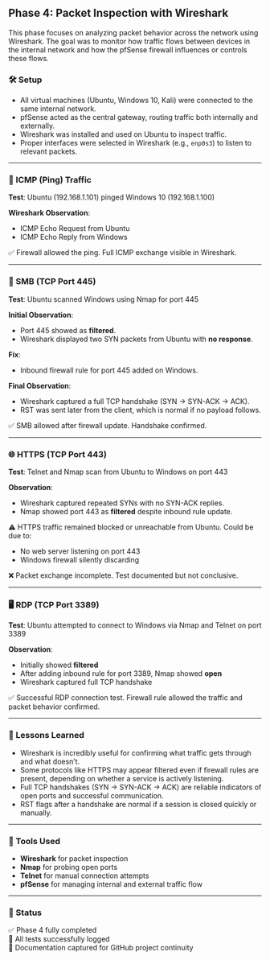 ## Phase 4: Packet Inspection with Wireshark

This phase focuses on analyzing packet behavior across the network using Wireshark. The goal was to monitor how traffic flows between devices in the internal network and how the pfSense firewall influences or controls these flows.

### 🛠️ Setup

- All virtual machines (Ubuntu, Windows 10, Kali) were connected to the same internal network.
- pfSense acted as the central gateway, routing traffic both internally and externally.
- Wireshark was installed and used on Ubuntu to inspect traffic.
- Proper interfaces were selected in Wireshark (e.g., `enp0s3`) to listen to relevant packets.

---

### 📡 ICMP (Ping) Traffic

**Test**: Ubuntu (192.168.1.101) pinged Windows 10 (192.168.1.100)

**Wireshark Observation**:
- ICMP Echo Request from Ubuntu
- ICMP Echo Reply from Windows

✅ Firewall allowed the ping. Full ICMP exchange visible in Wireshark.

---

### 🔐 SMB (TCP Port 445)

**Test**: Ubuntu scanned Windows using Nmap for port 445

**Initial Observation**:
- Port 445 showed as **filtered**.
- Wireshark displayed two SYN packets from Ubuntu with **no response**.

**Fix**:
- Inbound firewall rule for port 445 added on Windows.

**Final Observation**:
- Wireshark captured a full TCP handshake (SYN → SYN-ACK → ACK).
- RST was sent later from the client, which is normal if no payload follows.

✅ SMB allowed after firewall update. Handshake confirmed.

---

### 🌐 HTTPS (TCP Port 443)

**Test**: Telnet and Nmap scan from Ubuntu to Windows on port 443

**Observation**:
- Wireshark captured repeated SYNs with no SYN-ACK replies.
- Nmap showed port 443 as **filtered** despite inbound rule update.

⚠️ HTTPS traffic remained blocked or unreachable from Ubuntu. Could be due to:
- No web server listening on port 443
- Windows firewall silently discarding

❌ Packet exchange incomplete. Test documented but not conclusive.

---

### 🖥️ RDP (TCP Port 3389)

**Test**: Ubuntu attempted to connect to Windows via Nmap and Telnet on port 3389

**Observation**:
- Initially showed **filtered**
- After adding inbound rule for port 3389, Nmap showed **open**
- Wireshark captured full TCP handshake

✅ Successful RDP connection test. Firewall rule allowed the traffic and packet behavior confirmed.

---

### 🧠 Lessons Learned

- Wireshark is incredibly useful for confirming what traffic gets through and what doesn’t.
- Some protocols like HTTPS may appear filtered even if firewall rules are present, depending on whether a service is actively listening.
- Full TCP handshakes (SYN → SYN-ACK → ACK) are reliable indicators of open ports and successful communication.
- RST flags after a handshake are normal if a session is closed quickly or manually.

---

### 🧰 Tools Used

- **Wireshark** for packet inspection
- **Nmap** for probing open ports
- **Telnet** for manual connection attempts
- **pfSense** for managing internal and external traffic flow

---

### 📁 Status

✅ Phase 4 fully completed  
📌 All tests successfully logged  
📓 Documentation captured for GitHub project continuity
